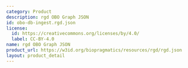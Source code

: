 ```yaml
---
category: Product
description: rgd OBO Graph JSON
id: obo-db-ingest.rgd.json
license:
  id: https://creativecommons.org/licenses/by/4.0/
  label: CC-BY-4.0
name: rgd OBO Graph JSON
product_url: https://w3id.org/biopragmatics/resources/rgd/rgd.json
layout: product_detail
---
```

